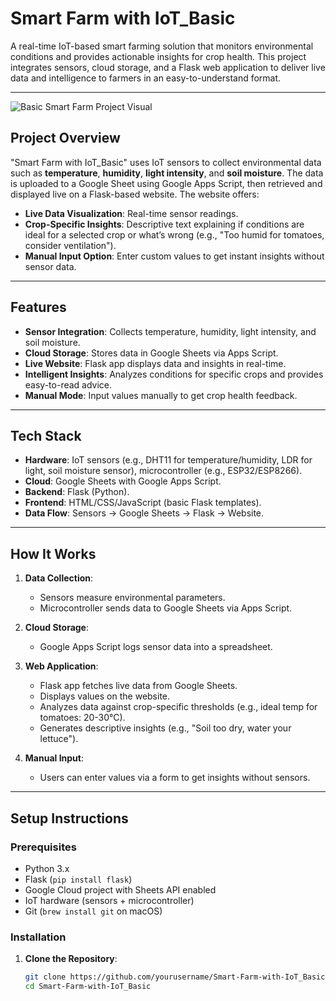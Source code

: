 # Smart Farm with IoT_Basic

A real-time IoT-based smart farming solution that monitors environmental conditions and provides actionable insights for crop health. This project integrates sensors, cloud storage, and a Flask web application to deliver live data and intelligence to farmers in an easy-to-understand format.

---
![Basic Smart Farm Project Visual](./Visuals/project_visual.jpg)

## Project Overview

"Smart Farm with IoT_Basic" uses IoT sensors to collect environmental data such as **temperature**, **humidity**, **light intensity**, and **soil moisture**. The data is uploaded to a Google Sheet using Google Apps Script, then retrieved and displayed live on a Flask-based website. The website offers:
- **Live Data Visualization**: Real-time sensor readings.
- **Crop-Specific Insights**: Descriptive text explaining if conditions are ideal for a selected crop or what’s wrong (e.g., "Too humid for tomatoes, consider ventilation").
- **Manual Input Option**: Enter custom values to get instant insights without sensor data.

---

## Features
- **Sensor Integration**: Collects temperature, humidity, light intensity, and soil moisture.
- **Cloud Storage**: Stores data in Google Sheets via Apps Script.
- **Live Website**: Flask app displays data and insights in real-time.
- **Intelligent Insights**: Analyzes conditions for specific crops and provides easy-to-read advice.
- **Manual Mode**: Input values manually to get crop health feedback.

---

## Tech Stack
- **Hardware**: IoT sensors (e.g., DHT11 for temperature/humidity, LDR for light, soil moisture sensor), microcontroller (e.g., ESP32/ESP8266).
- **Cloud**: Google Sheets with Google Apps Script.
- **Backend**: Flask (Python).
- **Frontend**: HTML/CSS/JavaScript (basic Flask templates).
- **Data Flow**: Sensors → Google Sheets → Flask → Website.

---

## How It Works
1. **Data Collection**:
   - Sensors measure environmental parameters.
   - Microcontroller sends data to Google Sheets via Apps Script.

2. **Cloud Storage**:
   - Google Apps Script logs sensor data into a spreadsheet.

3. **Web Application**:
   - Flask app fetches live data from Google Sheets.
   - Displays values on the website.
   - Analyzes data against crop-specific thresholds (e.g., ideal temp for tomatoes: 20-30°C).
   - Generates descriptive insights (e.g., "Soil too dry, water your lettuce").

4. **Manual Input**:
   - Users can enter values via a form to get insights without sensors.

---

## Setup Instructions

### Prerequisites
- Python 3.x
- Flask (`pip install flask`)
- Google Cloud project with Sheets API enabled
- IoT hardware (sensors + microcontroller)
- Git (`brew install git` on macOS)

### Installation
1. **Clone the Repository**:
   ```bash
   git clone https://github.com/yourusername/Smart-Farm-with-IoT_Basic.git
   cd Smart-Farm-with-IoT_Basic
